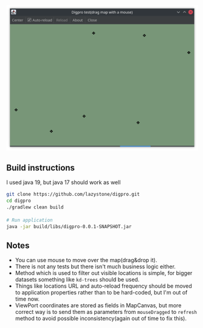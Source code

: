 ![Application screenshow](./application.png)

## Build instructions

I used java 19, but java 17 should work as well

```bash
git clone https://github.com/lazystone/digpro.git
cd digpro
./gradlew clean build

# Run application
java -jar build/libs/digpro-0.0.1-SNAPSHOT.jar
```

## Notes

* You can use mouse to move over the map(drag&drop it).
* There is not any tests but there isn't much business logic either.
* Method which is used to filter out visible locations is simple, for bigger datasets something like `kd-trees` should be used.
* Things like locations URL and auto-reload frequency should be moved to application properties rather than to be hard-coded, but I'm out of time now.
* ViewPort coordinates are stored as fields in MapCanvas, but more correct way is to send them as parameters
  from `mouseDragged` to `refresh` method to avoid possible inconsistency(again out of time to fix this).
